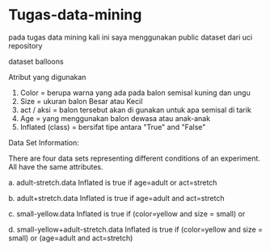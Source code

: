 # Tugas-data-mining

pada tugas data mining kali ini saya menggunakan public dataset dari uci repository 

dataset balloons

Atribut yang digunakan 

1. Color = berupa warna yang ada pada balon semisal kuning dan ungu
2. Size = ukuran balon Besar atau Kecil
3. act / aksi = balon tersebut akan di gunakan untuk apa semisal di tarik
4. Age = yang menggunakan balon dewasa atau anak-anak
5. Inflated (class) = bersifat tipe antara "True" and "False"

Data Set Information:

There are four data sets representing different conditions of an experiment. All have the same attributes.

a. adult-stretch.data Inflated is true if age=adult or act=stretch

b. adult+stretch.data Inflated is true if age=adult and act=stretch

c. small-yellow.data Inflated is true if (color=yellow and size = small) or

d. small-yellow+adult-stretch.data Inflated is true if (color=yellow and size = small) or (age=adult and act=stretch)
